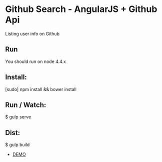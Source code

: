 # Github Search - AngularJS + Github Api

Listing user info on Github

## Run

You should run on node 4.4.x

## Install:

[sudo] npm install && bower install

## Run / Watch:

$ gulp serve

## Dist:

$ gulp build

- [DEMO](https://diasbass.github.io/projects/githubsearch/)


